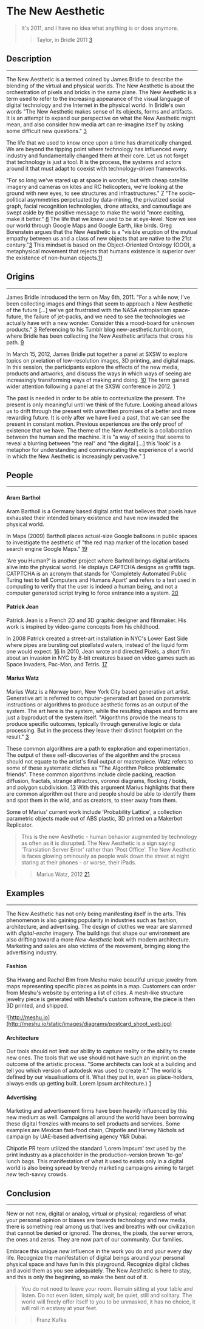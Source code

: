 # The New Aesthetic

> It's 2011, and I have no idea what anything is or does anymore.
>> Taylor, in Bridle 2011 [3]




<!-- 
    Research the theory: 
        - What it is, 
        - where it came from, 
        - find 2+ other people who have written about that theory.
        - Find 3 concrete examples of that theory in practice. 
-->

<!-- Description
===================================================================== -->

## Description
- - -

The New Aesthetic is a termed coined by James Bridle to describe the blending of the virtual and physical worlds. The New Aesthetic is about the orchestration of pixels and bricks in the same plane. The New Aesthetic is a term used to refer to the increasing appearance of the visual language of digital technology and the Internet in the physical world. In Bridle's own words "The New Aesthetic makes sense of its objects, forms and artifacts. It is an attempt to expand our perspective on what the New Aesthetic might mean, and also consider how media art can re-imagine itself by asking some difficult new questions." [3] 

The life that we used to know once upon a time has dramatically changed. We are beyond the tipping point where technology has influenced every industry and fundamentally changed them at their core. Let us not forget that technology is just a tool. It is the process, the systems and actors around it that must adapt to coexist with technology-driven frameworks.

"For so long we've stared up at space in wonder, but with cheap satellite imagery and cameras on kites and RC helicopters, we're looking at the ground with new eyes, to see structures and infrastructures." [7] "The socio-political asymmetries perpetuated by data-mining, the privatized social graph, facial recognition technologies, drone attacks, and camouflage are swept aside by the positive message to make the world "more exciting, make it better." [8] The life that we knew used to be at eye-level. Now we see our world through Google Maps and Google Earth, like birds. Greg Borenstein argues that the New Aesthetic is a "visible eruption of the mutual empathy between us and a class of new objects that are native to the 21st century."[3] This mindset is based on the Object-Oriented Ontology (OOO), a metaphysical movement that rejects that humans existence is superior over the existence of non-human objects.[11]

## Origins
- - -

James Bridle introduced the term on May 6th, 2011. "For a while now, I've been collecting images and things that seem to approach a New Aesthetic of the future [...] we've got frustrated with the NASA extropianism space-future, the failure of jet-packs, and we need to see the technologies we actually have with a new wonder. Consider this a mood-board for unknown products." [3] Referencing to his Tumblr blog new-aesthetic.tumblr.com, where Bridle has been collecting the New Aesthetic artifacts that cross his path. [9] 

In March 15, 2012, James Bridle put together a panel at SXSW to explore topics on pixelation of low-resolution images, 3D printing, and digital maps. In this session, the participants explore the effects of the new media, products and artworks, and discuss the ways in which ways of seeing are increasingly transforming ways of making and doing. [10] The term gained wider attention following a panel at the SXSW conference in 2012. [1]

The past is needed in order to be able to contextualize the present. The present is only meaningful until we think of the future. Looking ahead allows us to drift through the present with unwritten promises of a better and more rewarding future. It is only after we have lived a past, that we can see the present in constant motion. Previous experiences are the only proof of existence that we have. The theme of the New Aesthetic is a collaboration between the human and the machine. It is "a way of seeing that seems to reveal a blurring between "the real" and "the digital [...] this 'look' is a metaphor for understanding and communicating the experience of a world in which the New Aesthetic is increasingly pervasive." [1]

## People
- - -

#### Aram Barthol

Aram Bartholl is a Germany based digital artist that believes that pixels have exhausted their intended binary existence and have now invaded the physical world.

In Maps (2009) Bartholl places actual-size Google balloons in public spaces to investigate the aesthetic of "the red map marker of the location based search engine Google Maps." [19] 

'Are you Human?' is another project where Barhtoll brings digital artifacts alive into the physical world. He displays CAPTCHA designs as graffiti tags. CATPTCHA is an acronym that stands for 'Completely Automated Public Turing test to tell Computers and Humans Apart' and refers to a test used in computing to verify that the user is indeed a human being, and not a computer generated script trying to force entrance into a system. [20]


<!-- - Are you Human (2009) -->
<!-- http://datenform.de/areyouhuman.html -->
<!-- http://en.wikipedia.org/wiki/CAPTCHA -->



<!-- Dead Drops (####) -->
<!-- 
Dead Drops and Topshot Helmet sit uncomfortably under the New Aesthetic meme. The meme lives online, while these artworks live in the world, are conceptually grounded in their materiality, and convey their concepts and material-semiotic negotiations through embodied experiences.

Screenshots of Despair.
 -->


#### Patrick Jean

Patrick Jean is a French 2D and 3D graphic designer and filmmaker. His work is inspired by video-game concepts from his childhood.

In 2008 Patrick created a street-art installation in NYC's Lower East Side where pipes are bursting out pixellated waters, instead of the liquid form one would expect. [16] In 2010, Jean wrote and directed Pixels, a short film about an invasion in NYC by 8-bit creatures based on video games such as Space Invaders, Pac-Man, and Tetris. [17]


#### Marius Watz

Marius Watz is a Norway born, New York City based generative art artist. Generative art is referred to computer-generated art based on parametric instructions or algorithms to produce aesthetic forms as an output of the system. The art here is the system, while the resulting shapes and forms are just a byproduct of the system itself. "Algorithms provide the means to produce specific outcomes, typically through generative logic or data processing. But in the process they leave their distinct footprint on the result." [3] 

These common algorithms are a path to exploration and experimentation. The output of these self-discoveries of the algorithm and the process should not equate to the artist's final output or masterpiece. Watz refers to some of these systematic cliches as "The Algorithm Police problematic friends". These common algorithms include circle packing, reaction diffusion, fractals, strange attractors, voronoi diagrams, flocking / boids, and polygon subdivision. [13] With this argument Marius highlights that there are common algorithm out there and people should be able to identify them and spot them in the wild, and as creators, to steer away from them.

Some of Marius' current work include 'Probability Lattice', a collection parametric objects made out of ABS plastic, 3D printed on a Makerbot Replicator.

> This is the new Aesthetic - human behavior augmented by technology as often as it is disrupted. The New Aesthetic is a sign saying 'Translation Server Error' rather than 'Post Office'. The New Aesthetic is faces glowing ominously as people walk down the street at night staring at their phones - or worse, their iPads.

>> Marius Watz, 2012 [21]



## Examples 
- - -

The New Aesthetic has not only being manifesting itself in the arts. This phenomenon is also gaining popularity in industries such as fashion, architecture, and advertising. The design of clothes we wear are slammed with *digital-esche* imagery. The buildings that shape our environment are also drifting toward a more *New-Aesthetic* look with modern architecture. Marketing and sales are also victims of the movement, bringing along the advertising industry.


#### Fashion

<!-- Serena Williams uniform + processing -->

<!-- nervous systems -->

<!-- Meshu -->
Sha Hwang and Rachel Bim from Meshu make beautiful unique jewelry from maps representing specific places as points in a map. Customers can order from Meshu's website by entering a list of cities. A mesh-like structure jewelry piece is generated with Meshu's custom software, the piece is then 3D printed, and shipped.

![http://meshu.io](http://meshu.io/static/images/diagrams/postcard_shoot_web.jpg)

#### Architecture

Our tools should not limit our ability to capture reality or the ability to create new ones. The tools that we use should not have such an imprint on the outcome of the artistic process. "Some architects can look at a building and tell you which version of autodesk was used to create it." The world is defined by our visualisations of it. What they put in, even as place-holders, always ends up getting built. Lorem Ipsum architecture.) [1]

<!-- examples; chairs, structures -->

#### Advertising

Marketing and advertisement firms have been heavily influenced by this new medium as well. Campaigns all around the world have been borrowing these digital frenzies with means to sell products and services. Some examples are Mexican fast-food chain, Chipotle and Harvey Nichols ad campaign by UAE-based advertising agency Y&R Dubai.

<!-- Chipotle PR + 'Lorem Ipsum bag' -->
<!-- @FIX -->
Chipotle PR team utilized the standard 'Lorem Impsum' text used by the print industry as a placeholder in the production-version brown 'to-go' lunch bags. This manifestation of what it used to exists only in a digital world is also being spread by trendy marketing campaigns aiming to target *new* tech-savvy crowds.

<!-- Harvey Nichols, Woman, 2 #missing-img -->

<!-- Harvey Nichols, Woman, 2 -->

<!-- describe img-missing ads -->



## Conclusion

- - - 

New or not new, digital or analog, virtual or physical; regardless of what your personal opinion or biases are towards technology and new media, there is something real among us that lives and breaths with our civilization that cannot be denied or ignored. The drones, the pixels, the server errors, the ones and zeros. They are now part of our community. Our families.

Embrace this unique *new* influence in the work you do and your every day life. Recognize the manifestation of digital beings around your personal physical space and have fun in this playground. Recognize digital cliches and avoid them as you see adequately. The New Aesthetic is here to stay, and this is only the beginning, so make the best out of it.




> You do not need to leave your room. Remain sitting at your table and listen. Do not even listen, simply wait, be quiet, still and solitary. The world will freely offer itself to you to be unmasked, it has no choice, it will roll in ecstasy at your feet.

>> Franz Kafka

<br>

<!-- Notes 
===================================================================== -->

<!-- see notes.md -->


<!-- Sources 
===================================================================== -->

[1]: http://booktwo.org/notebook/sxaesthetic/ "#sxaesthetic"

[2]: http://www.wired.com/beyond_the_beyond/2012/04/an-essay-on-the-new-aesthetic/ "An Essay on the New Aesthetic"

[3]: http://www.v2.nl/publishing/new-aesthetic-new-anxieties "New Aesthetic New Anxieties"

[4]: http://mariuswatz.com/bio "Marius Watz"

[5]: http://datenform.de/ "Aram Barthol"

[6]: http://www.time.com/time/magazine/article/0,9171,1812084,00.html "Lev Grossman"

[7]: http://www.riglondon.com/blog/2011/05/06/the-new-aesthetic/ "Bridle"

[8]: http://www.webdirections.org/resources/james-bridle-waving-at-the-machines/ "Waving at the Machines"

[9]: http://new-aesthetic.tumblr.com/ "New Aesthetic Thumblr"

[10]: http://schedule.sxsw.com/2012/events/event_IAP11102 "Seeing Like Digital Devices"

[11]: Tool-Being_Heidegger-and-the-Metaphysics-of-Objects. "Harman, Graham (2002)"

[12]: http://www.thecreatorsproject.com/blog/the-new-aesthetic-revisited-the-debate-continues "Creators Project"

[13]: http://www.scribd.com/doc/96778128/20120610-A-Movement-in-3-Parts-1-Shock-Awe-2-Algorithm-Critique-3-The-New-Aesthetic-And-Its-Discontents-Marius-Watz-Eyeo-2012 "Algorithm Critique"

[14]: http://meshu.io "Meshu"

[15]: http://patrick-jean.allo-infopc.com/ "Patrick Jean"

[16]: http://ghostynet.wordpress.com/2011/01/06/pixel-water-flows-from-exposed-pipes-in-nyc/ "Ghostynet"

[17]: http://vimeo.com/10829255 "Pixels"

[18]: http://datenform.de/ "Aram Bartholl"

[19]: http://datenform.de/map.html "Map"

[20]: http://datenform.de/areyouhuman.html "Are you human?"

[21]: http://www.thecreatorsproject.com/blog/in-response-to-bruce-sterlings-essay-on-the-new-aesthetic#3 "The Problem with Perpetual Newness"